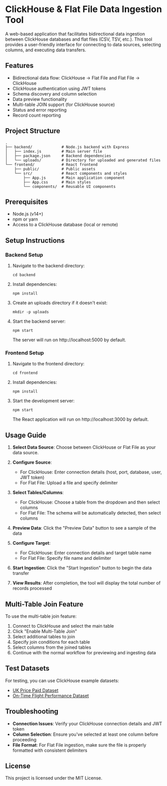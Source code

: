 # ClickHouse & Flat File Data Ingestion Tool

A web-based application that facilitates bidirectional data ingestion between ClickHouse databases and flat files (CSV, TSV, etc.). This tool provides a user-friendly interface for connecting to data sources, selecting columns, and executing data transfers.

## Features

- Bidirectional data flow: ClickHouse → Flat File and Flat File → ClickHouse
- ClickHouse authentication using JWT tokens
- Schema discovery and column selection
- Data preview functionality
- Multi-table JOIN support (for ClickHouse source)
- Status and error reporting
- Record count reporting

## Project Structure

```
.
├── backend/             # Node.js backend with Express
│   ├── index.js         # Main server file
│   ├── package.json     # Backend dependencies
│   └── uploads/         # Directory for uploaded and generated files
└── frontend/            # React frontend
    ├── public/          # Public assets
    └── src/             # React components and styles
        ├── App.js       # Main application component
        ├── App.css      # Main styles
        └── components/  # Reusable UI components
```

## Prerequisites

- Node.js (v14+)
- npm or yarn
- Access to a ClickHouse database (local or remote)

## Setup Instructions

### Backend Setup

1. Navigate to the backend directory:
   ```
   cd backend
   ```

2. Install dependencies:
   ```
   npm install
   ```

3. Create an uploads directory if it doesn't exist:
   ```
   mkdir -p uploads
   ```

4. Start the backend server:
   ```
   npm start
   ```
   
   The server will run on http://localhost:5000 by default.

### Frontend Setup

1. Navigate to the frontend directory:
   ```
   cd frontend
   ```

2. Install dependencies:
   ```
   npm install
   ```

3. Start the development server:
   ```
   npm start
   ```
   
   The React application will run on http://localhost:3000 by default.

## Usage Guide

1. **Select Data Source**: Choose between ClickHouse or Flat File as your data source.

2. **Configure Source**:
   - For ClickHouse: Enter connection details (host, port, database, user, JWT token)
   - For Flat File: Upload a file and specify delimiter

3. **Select Tables/Columns**:
   - For ClickHouse: Choose a table from the dropdown and then select columns
   - For Flat File: The schema will be automatically detected, then select columns

4. **Preview Data**: Click the "Preview Data" button to see a sample of the data

5. **Configure Target**:
   - For ClickHouse: Enter connection details and target table name
   - For Flat File: Specify file name and delimiter

6. **Start Ingestion**: Click the "Start Ingestion" button to begin the data transfer

7. **View Results**: After completion, the tool will display the total number of records processed

## Multi-Table Join Feature

To use the multi-table join feature:

1. Connect to ClickHouse and select the main table
2. Click "Enable Multi-Table Join"
3. Select additional tables to join
4. Specify join conditions for each table
5. Select columns from the joined tables
6. Continue with the normal workflow for previewing and ingesting data

## Test Datasets

For testing, you can use ClickHouse example datasets:

- [UK Price Paid Dataset](https://clickhouse.com/docs/getting-started/example-datasets/uk-price-paid)
- [On-Time Flight Performance Dataset](https://clickhouse.com/docs/getting-started/example-datasets/ontime)

## Troubleshooting

- **Connection Issues**: Verify your ClickHouse connection details and JWT token
- **Column Selection**: Ensure you've selected at least one column before proceeding
- **File Format**: For Flat File ingestion, make sure the file is properly formatted with consistent delimiters

## License

This project is licensed under the MIT License.
